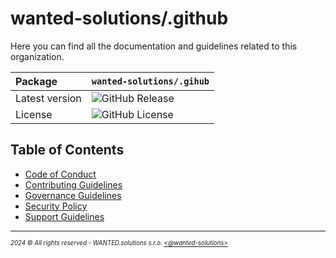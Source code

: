 # wanted-solutions/.github

Here you can find all the documentation and guidelines related to this organization.

| Package | `wanted-solutions/.gihub` |
| :-- | :-- |
| Latest version | ![GitHub Release](https://img.shields.io/github/v/release/wanted-solutions/.github) |
| License | ![GitHub License](https://img.shields.io/github/license/wanted-solutions/.github) |

## Table of Contents

- [Code of Conduct](./docs/CODE_OF_CONDUCT.md)
- [Contributing Guidelines](./docs/CONTRIBUTING.md)
- [Governance Guidelines](./docs/GOVERNANCE.md)
- [Security Policy](./docs/SECURITY.md)
- [Support Guidelines](./docs/SUPPORT.md)

---
<sup><sub>_2024 &copy; All rights reserved - WANTED.solutions s.r.o. [<@wanted-solutions>](https://github.com/wanted-solutions)_</sub></sup>
